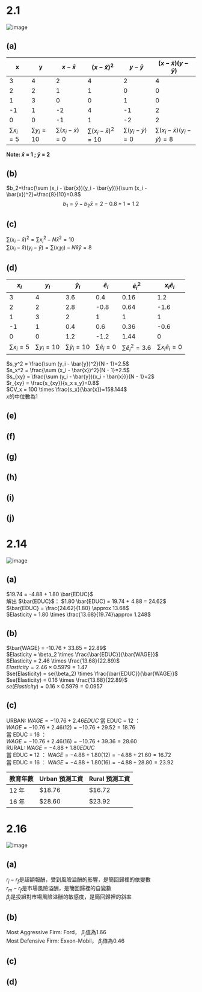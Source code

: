 # 2.1
![image](https://github.com/user-attachments/assets/4755d591-cf99-4f36-8c37-d04ea1ef8d9b)

## (a)
| x   | y   | $x - \bar{x}$ | $(x - \bar{x})^2$ | $y - \bar{y}$ | $(x - \bar{x})(y - \bar{y})$ |
|-----|-----|-------------|-----------------|-------------|----------------------------|
| 3   | 4   |      2      |       4         |      2      |           4                |
| 2   | 2   |      1      |       1         |      0      |           0                |
| 1   | 3   |      0      |       0         |      1      |           0                |
| -1  | 1   |     -2      |       4         |      -1     |           2                |
| 0   | 0   |     -1      |       1         |      -2     |           2                |
| $\sum x_i=5$ | $\sum y_i=10$ | $\sum(x_i - \bar{x})=0$ | $\sum(x_i - \bar{x})^2=10$ | $\sum(y_i - \bar{y})=0$ | $\sum(x_i - \bar{x})(y_i - \bar{y})=8$ |

**Note: $\bar{x}$ = 1 ; $\bar{y}$ = 2**

## (b)
$b_2=\frac{\sum (x_i - \bar{x})(y_i - \bar{y})}{\sum (x_i - \bar{x})^2}=\frac{8}{10}=0.8$\
$$b_1=\bar{y}-b_2\bar{x}=2-0.8*1=1.2$$ 

## (c)
$\sum (x_i - \bar{x})^2=\sum{x_i}^2-N\bar{x}^2=10$   
$\sum (x_i - \bar{x})(y_i - \bar{y})=\sum(x_i y_i)-N\bar{x}\bar{y}=8$   

## (d)
| $x_i$   | $y_i$   | $\hat{y}_i$ | $\hat{e}_i$ | $\hat{e}_i^2$ | $x_i \hat{e}_i$ |
|-----|-----|-------------|-----------------|-------------|----------------------------|
| 3   | 4   |     3.6      |      0.4        |      0.16    |           1.2               |
| 2   | 2   |     2.8      |       -0.8      |       0.64   |           -1.6              |
| 1   | 3   |      2       |        1        |      1       |           1                 |
| -1  | 1   |      0.4     |        0.6      |      0.36    |           -0.6              |
| 0   | 0   |      1.2     |       -1.2      |      1.44    |           0                 |
| $\sum{x}_i=5$ | $\sum{y}_i=10$ | $\sum\hat{y}_i=10$ | $\sum\hat{e}_i=0$ | $\sum\hat{e}_i^2=3.6$ | $\sum{x}_i \hat{e}_i=0$ |

$s_y^2 = \frac{\sum (y_i - \bar{y})^2}{N - 1}=2.5$  
$s_x^2 = \frac{\sum (x_i - \bar{x})^2}{N - 1}=2.5$  
$s_{xy} = \frac{\sum (y_i - \bar{y})(x_i - \bar{x})}{N - 1}=2$   
$r_{xy} = \frac{s_{xy}}{s_x s_y}=0.8$  
$CV_x = 100 \times \frac{s_x}{\bar{x}}=158.144$  
$x$的中位數為1  

## (e)

## (f)

## (g)

## (h)

## (i)

## (j)

# 2.14
![image](https://github.com/user-attachments/assets/79c87570-23a2-4e65-9b6b-492ea2d15262)

## (a)
$19.74 = -4.88 + 1.80 \bar{EDUC}$  
解出 $\bar{EDUC}$：
$1.80 \bar{EDUC} = 19.74 + 4.88 = 24.62$  
$\bar{EDUC} = \frac{24.62}{1.80} \approx 13.68$  
$Elasticity = 1.80 \times \frac{13.68}{19.74}\approx 1.248$

## (b)
$\bar{WAGE} = -10.76 + 33.65 = 22.89$  
$Elasticity = \beta_2 \times \frac{\bar{EDUC}}{\bar{WAGE}}$  
$Elasticity = 2.46 \times \frac{13.68}{22.89}$  
$Elasticity = 2.46 \times 0.5979 = 1.47$  
$se(Elasticity) = se(\beta_2) \times \frac{\bar{EDUC}}{\bar{WAGE}}$  
$se(Elasticity) = 0.16 \times \frac{13.68}{22.89}$  
$se(Elasticity) = 0.16 \times 0.5979 = 0.0957$  

## (c)
URBAN: $WAGE = -10.76 + 2.46 EDUC$
當 EDUC = 12 ：  
$WAGE = -10.76 + 2.46(12) = -10.76 + 29.52 = 18.76$   
當 EDUC = 16 ：  
$WAGE = -10.76 + 2.46(16) = -10.76 + 39.36 = 28.60$  
RURAL: $WAGE = -4.88 + 1.80 EDUC$  
當 EDUC = 12 ：
$WAGE = -4.88 + 1.80(12) = -4.88 + 21.60 = 16.72$  
當 EDUC = 16 ：
$WAGE = -4.88 + 1.80(16) = -4.88 + 28.80 = 23.92$  

| 教育年數 | Urban 預測工資 | Rural 預測工資 |
|----------|--------------|--------------|
| 12 年    | $18.76      | $16.72      |
| 16 年    | $28.60      | $23.92      |

# 2.16
![image](https://github.com/user-attachments/assets/0aa05018-cc67-460b-a818-9747f784a27d)

## (a)
$r_j-r_f$是超額報酬，受到風險溢酬的影響，是簡回歸裡的依變數  
$r_m-r_f$是市場風險溢酬，是簡回歸裡的自變數  
$\beta_j$是投組對市場風險溢酬的敏感度，是簡回歸裡的斜率 

## (b)
Most Aggressive Firm: Ford， $\beta_j$值為1.66  
Most Defensive Firm: Exxon-Mobil， $\beta_j$值為0.46  

## (c)


## (d)

